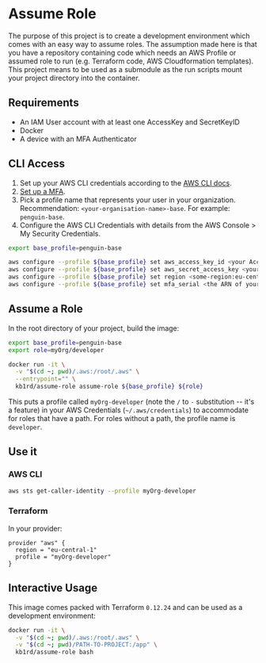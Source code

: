 # Assume Role
The purpose of this project is to create a development environment which comes with an easy way to assume roles. The assumption made here is that you have a repository containing code which needs an AWS Profile or assumed role to run (e.g. Terraform code, AWS Cloudformation templates). This project means to be used as a submodule as the run scripts mount your project directory into the container.

## Requirements
* An IAM User account with at least one AccessKey and SecretKeyID
* Docker
* A device with an MFA Authenticator

## CLI Access
1. Set up your AWS CLI credentials according to the [AWS CLI docs](https://docs.aws.amazon.com/cli/latest/userguide/cli-chap-configure.html). 
2. [Set up a MFA](https://docs.aws.amazon.com/IAM/latest/UserGuide/id_credentials_mfa_enable_virtual.html#enable-virt-mfa-for-iam-user). 
3. Pick a profile name that represents your user in your organization. Recommendation: `<your-organisation-name>-base`. For example: `penguin-base`.
4. Configure the AWS CLI Credentials with details from the AWS Console > My Security Credentials.
```bash
export base_profile=penguin-base

aws configure --profile ${base_profile} set aws_access_key_id <your Access Key ID>
aws configure --profile ${base_profile} set aws_secret_access_key <your Secret Access Key>
aws configure --profile ${base_profile} set region <some-region:eu-central-1>
aws configure --profile ${base_profile} set mfa_serial <the ARN of your MFA device>
```

## Assume a Role
In the root directory of your project, build the image:
```bash
export base_profile=penguin-base
export role=myOrg/developer

docker run -it \
  -v "$(cd ~; pwd)/.aws:/root/.aws" \
  --entrypoint="" \
  kb1rd/assume-role assume-role ${base_profile} ${role}
```
This puts a profile called `myOrg-developer` (note the `/` to `-` substitution -- it's a feature) in your AWS Credentials (`~/.aws/credentials`) to accommodate for roles that have a path. For roles without a path, the profile name is `developer`.

## Use it
### AWS CLI
```bash
aws sts get-caller-identity --profile myOrg-developer
```
 
### Terraform
In your provider:
```hcl-terraform
provider "aws" {
  region = "eu-central-1"
  profile = "myOrg-developer"
}
```

## Interactive Usage
This image comes packed with Terraform `0.12.24` and can be used as a development environment:
```bash
docker run -it \
  -v "$(cd ~; pwd)/.aws:/root/.aws" \
  -v "$(cd ~; pwd)/PATH-TO-PROJECT:/app" \
  kb1rd/assume-role bash
```